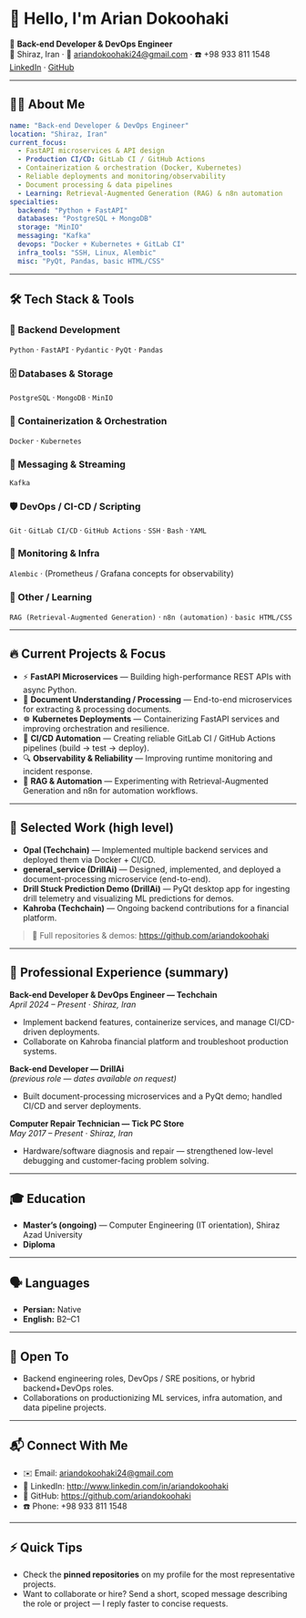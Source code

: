 # 👋 Hello, I'm Arian Dokoohaki

🚀 **Back-end Developer & DevOps Engineer**  
📍 Shiraz, Iran · 📧 ariandokoohaki24@gmail.com · ☎️ +98 933 811 1548  
[LinkedIn](http://www.linkedin.com/in/ariandokoohaki) · [GitHub](https://github.com/ariandokoohaki)

---

## 🧑‍💻 About Me
```yaml
name: "Back-end Developer & DevOps Engineer"
location: "Shiraz, Iran"
current_focus:
  - FastAPI microservices & API design
  - Production CI/CD: GitLab CI / GitHub Actions
  - Containerization & orchestration (Docker, Kubernetes)
  - Reliable deployments and monitoring/observability
  - Document processing & data pipelines
  - Learning: Retrieval-Augmented Generation (RAG) & n8n automation
specialties:
  backend: "Python + FastAPI"
  databases: "PostgreSQL + MongoDB"
  storage: "MinIO"
  messaging: "Kafka"
  devops: "Docker + Kubernetes + GitLab CI"
  infra_tools: "SSH, Linux, Alembic"
  misc: "PyQt, Pandas, basic HTML/CSS"
```

---

## 🛠️ Tech Stack & Tools

### 🐍 Backend Development
`Python` · `FastAPI` · `Pydantic` · `PyQt` · `Pandas`

### 🗄️ Databases & Storage
`PostgreSQL` · `MongoDB` · `MinIO`

### 🚢 Containerization & Orchestration
`Docker` · `Kubernetes`

### 🔀 Messaging & Streaming
`Kafka`

### 🛡️ DevOps / CI-CD / Scripting
`Git` · `GitLab CI/CD` · `GitHub Actions` · `SSH` · `Bash` · `YAML`

### 🧰 Monitoring & Infra
`Alembic` · (Prometheus / Grafana concepts for observability)

### 🧩 Other / Learning
`RAG (Retrieval-Augmented Generation)` · `n8n (automation)` · `basic HTML/CSS`

---

## 🔥 Current Projects & Focus
- ⚡ **FastAPI Microservices** — Building high-performance REST APIs with async Python.  
- 🧩 **Document Understanding / Processing** — End-to-end microservices for extracting & processing documents.  
- ☸️ **Kubernetes Deployments** — Containerizing FastAPI services and improving orchestration and resilience.  
- 🔁 **CI/CD Automation** — Creating reliable GitLab CI / GitHub Actions pipelines (build → test → deploy).  
- 🔍 **Observability & Reliability** — Improving runtime monitoring and incident response.  
- 🤖 **RAG & Automation** — Experimenting with Retrieval-Augmented Generation and n8n for automation workflows.

---

## 📁 Selected Work (high level)
- **Opal (Techchain)** — Implemented multiple backend services and deployed them via Docker + CI/CD.  
- **general_service (DrillAi)** — Designed, implemented, and deployed a document-processing microservice (end-to-end).  
- **Drill Stuck Prediction Demo (DrillAi)** — PyQt desktop app for ingesting drill telemetry and visualizing ML predictions for demos.  
- **Kahroba (Techchain)** — Ongoing backend contributions for a financial platform.

> 🔗 Full repositories & demos: https://github.com/ariandokoohaki

---

## 💼 Professional Experience (summary)

**Back-end Developer & DevOps Engineer — Techchain**  
*April 2024 – Present · Shiraz, Iran*  
- Implement backend features, containerize services, and manage CI/CD-driven deployments.  
- Collaborate on Kahroba financial platform and troubleshoot production systems.

**Back-end Developer — DrillAi**  
*(previous role — dates available on request)*  
- Built document-processing microservices and a PyQt demo; handled CI/CD and server deployments.

**Computer Repair Technician — Tick PC Store**  
*May 2017 – Present · Shiraz, Iran*  
- Hardware/software diagnosis and repair — strengthened low-level debugging and customer-facing problem solving.

---

## 🎓 Education
- **Master’s (ongoing)** — Computer Engineering (IT orientation), Shiraz Azad University  
- **Diploma**

---

## 🗣️ Languages
- **Persian:** Native  
- **English:** B2–C1

---

## 🤝 Open To
- Backend engineering roles, DevOps / SRE positions, or hybrid backend+DevOps roles.  
- Collaborations on productionizing ML services, infra automation, and data pipeline projects.

---

## 📬 Connect With Me
- ✉️ Email: ariandokoohaki24@gmail.com  
- 💼 LinkedIn: http://www.linkedin.com/in/ariandokoohaki
- 📂 GitHub: https://github.com/ariandokoohaki  
- ☎️ Phone: +98 933 811 1548

---

## ⚡ Quick Tips
- Check the **pinned repositories** on my profile for the most representative projects.  
- Want to collaborate or hire? Send a short, scoped message describing the role or project — I reply faster to concise requests.
